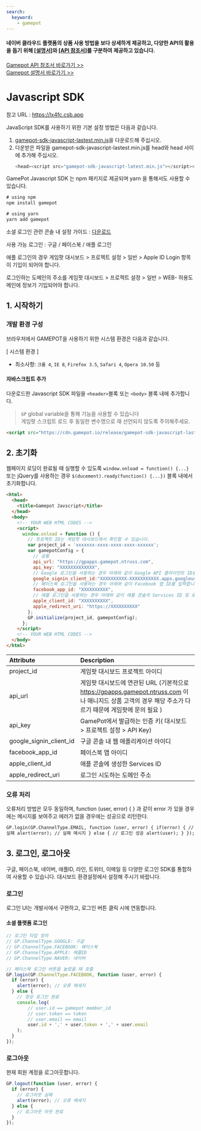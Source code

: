 ```yaml
---
search:
  keyword:
    - gamepot
---
```


#### **네이버 클라우드 플랫폼의 상품 사용 방법을 보다 상세하게 제공하고, 다양한 API의 활용을 돕기 위해 <a href="https://guide.ncloud-docs.com/docs/ko/home" target="_blank">[설명서]</a>와 <a href="https://api.ncloud-docs.com/docs/ko/home" target="_blank">[API 참조서]</a>를 구분하여 제공하고 있습니다.**

<a href="https://api.ncloud-docs.com/docs/ko/game-gamepot" target="_blank">Gamepot API 참조서 바로가기 >></a><br />
<a href="https://guide.ncloud-docs.com/docs/game-gamepot-overview" target="_blank">Gamepot 설명서 바로가기 >></a>

# Javascript SDK

참고 URL : https://lx4fc.csb.app


JavaScript SDK를 사용하기 위한 기본 설정 방법은 다음과 같습니다. 
1. [gamepot-sdk-javascript-lastest.min.js](https://cdn.gamepot.io/release/gamepot-sdk-javascript-lastest.min.js)을 다운로드해 주십시오. 
2. 다운받은 파일을 gamepot-sdk-javascript-lastest.min.js를 head와 head 사이에 추가해 주십시오. 
    ```javascript
    <head><script src="gamepot-sdk-javascript-latest.min.js"></script></head>
    ```

GamePot  Javascript SDK 는 npm 패키지로 제공되며 yarn 을 통해서도 사용할 수 있습니다.
```javascript
# using npm
npm install gamepot

# using yarn
yarn add gamepot
```


소셜 로그인 관련 콘솔 내 설정 가이드 : [다운로드](https://xyuditqzezxs1008973.cdn.ntruss.com/patch/JavascriptSDK%E1%84%85%E1%85%A9%E1%84%80%E1%85%B3%E1%84%8B%E1%85%B5%E1%86%AB%E1%84%87%E1%85%A1%E1%86%BC%E1%84%89%E1%85%B5%E1%86%A8%E1%84%89%E1%85%A1%E1%84%8B%E1%85%AD%E1%86%BC%E1%84%89%E1%85%B5%E1%84%8F%E1%85%A9%E1%86%AB%E1%84%89%E1%85%A9%E1%86%AF%E1%84%89%E1%85%A6%E1%86%BA%E1%84%90%E1%85%B5%E1%86%BC%E1%84%80%E1%85%A1%E1%84%8B%E1%85%B5%E1%84%83%E1%85%B3.pdf)

사용 가능 로그인 : 구글 / 페이스북 / 애플 로그인

애플 로그인의 경우 게임팟 대시보드 > 프로젝트 설정 > 일반 > Apple ID Login 항목이 기입이 되어야 합니다.

로그인하는 도메인의 주소를 게임팟 대시보드 > 프로젝트 설정 > 일반 > WEB- 허용도메인에 정보가 기입되어야 합나다.


## 1. 시작하기

### 개발 환경 구성

브라우저에서 GAMEPOT을 사용하기 위한 시스템 환경은 다음과 같습니다.

\[ 시스템 환경 \]

- 최소사항: `크롬 4`, `IE 8`, `Firefox 3.5`, `Safari 4`, `Opera 10.50` 등

#### 자바스크립트 추가


다운로드한 Javascript SDK 파일을 `<header>`블록 또는 `<body>` 블록 내에 추가합니다.

> `GP` global variable을 통해 기능을 사용할 수 있습니다\
> 게임팟 스크립트 로드 후 동일한 변수명으로 재 선언되지 않도록 주의해주세요.

```html
<script src="https://cdn.gamepot.io/release/gamepot-sdk-javascript-lastest.min.js"></script>
```

## 2. 초기화

웹페이지 로딩이 완료될 때 실행할 수 있도록 `window.onload = function() {...}` 또는 jQuery를 사용하는 경우 `$(ducement).ready(function() {...})` 블록 내에서 초기화합니다.

```html
<html>
  <head>
    <title>Gamepot Javscript</title>
  </head>
  <body>
    <!-- YOUR WEB HTML CODES -->
    <script>
      window.onload = function () {
        // 프로젝트 ID는 게임팟 대시보드에서 확인할 수 있습니다.
        var project_id = 'xxxxxxx-xxxx-xxxx-xxxx-xxxxxx';
        var gamepotConfig = {
          // 공통
          api_url: "https://gpapps.gamepot.ntruss.com",
          api_key: "XXXXXXXXXXXXX",
          // Google 로그인을 사용하는 경우 아래와 같이 Google API 클라이언트 ID를 입력합니다.
          google_signin_client_id:"XXXXXXXXXX-XXXXXXXXXXX.apps.googleusercontent.com",
          // 페이스북 로그인을 사용하는 경우 아래와 같이 Facebook 앱 ID를 입력합니다.
          facebook_app_id: "XXXXXXXXXX",
          // 애플 로그인을 사용하는 경우 아래와 같이 애플 콘솔의 Services ID 및 로그인을 시도하는 도메인 주소를 입력합니다.(미사용시 빈값으로 설정)
          apple_client_id: "XXXXXXXXXX",
          apple_redirect_uri: "https://XXXXXXXXXX"
        };
        GP.initialize(project_id, gamepotConfig);
      };
    </script>
    <!-- YOUR WEB HTML CODES -->
  </body>
</html>
```


| Attribute | Description                                                                                                              |
| :---------------------- | :----------------------------------------------------------------------------------------------------------------------- |
| project_id              | 게임팟 대시보드 프로젝트 아이디 |
| api_url                 | 게임팟 대시보드에 연관된 URL (기본적으로 https://gpapps.gamepot.ntruss.com 이나  매니지드 상품 고객의 경우 해당 주소가 다르기 때문에 게임팟에 문의 필요 ) |
| api_key | GamePot에서 발급하는 인증 키( 대시보드 > 프로젝트 설정 > API Key) |
| google_signin_client_id | 구글 콘솔 내 웹 애플리케이션 아이디 |
| facebook_app_id         | 페이스북 앱 아이디 |
| apple_client_id         | 애플 콘솔에 생성한 Services ID |
| apple_redirect_uri      | 로그인 시도하는 도메인 주소 |

### 오류 처리

오류처리 방법은 모두 동일하며, function (user, error) { } 과 같이 error 가 있을 경우에는 메시지를 보여주고 에러가 없을 경우에는 성공으로 리턴한다.

```html
GP.login(GP.ChannelType.EMAIL, function (user, error) { if(error) { // 로그인
실패 alert(error); // 실패 메시지 } else { // 로그인 성공 alert(user); } });
```

## 3. 로그인, 로그아웃

구글, 페이스북, 네이버, 애플ID, 라인, 트위터, 이메일 등 다양한 로그인 SDK를 통합하여 사용할 수 있습니다. 대시보드 환경설정에서 설정해 주시기 바랍니다.

### 로그인

로그인 UI는 개발사에서 구현하고, 로그인 버튼 클릭 시에 연동합니다.

#### 소셜 플랫폼 로그인

```javascript
// 로그인 타입 정의
// GP.ChannelType.GOOGLE: 구글
// GP.ChannelType.FACEBOOK: 페이스북
// GP.ChannelType.APPLE: 애플ID
// GP.ChannelType.NAVER: 네이버

// 페이스북 로그인 버튼을 눌렀을 때 호출
GP.login(GP.ChannelType.FACEBOOK, function (user, error) {
  if (error) {
    alert(error); // 오류 메세지
  } else {
    // 정상 로그인 완료
    console.log(
        // user.id == gamepot member_id
        // user.token == token
        // user.email == email
        user.id + ',' + user.token + ',' + user.email
    );
  }
});
```

### 로그아웃

현재 회원 계정을 로그아웃합니다.

```javascript
GP.logout(function (user, error) {
  if (error) {
    // 로그아웃 실패
    alert(error); // 오류 메세지
  } else {
    // 로그아웃 아웃 완료
  }
});
```

